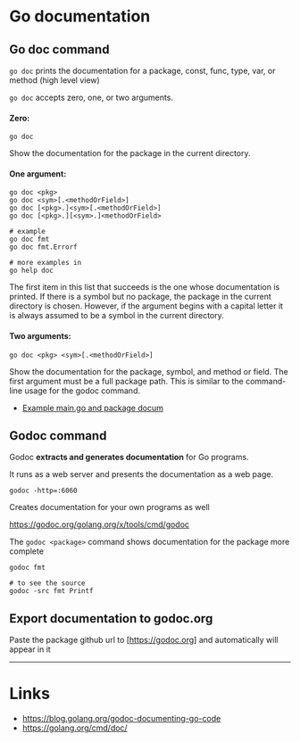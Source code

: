 # Go documentation

## Go doc command

`go doc` prints the documentation for a package, const, func, type, var, or method (high level view)

`go doc` accepts zero, one, or two arguments.

#### Zero:
```
go doc
```

Show the documentation for the package in the current directory.

#### One argument:

```
go doc <pkg>
go doc <sym>[.<methodOrField>]
go doc [<pkg>.]<sym>[.<methodOrField>]
go doc [<pkg>.][<sym>.]<methodOrField>

# example 
go doc fmt
go doc fmt.Errorf

# more examples in
go help doc 
```
The first item in this list that succeeds is the one whose documentation is printed. If there is a symbol but no package, the package in the current directory is chosen. However, if the argument begins with a capital letter it is always assumed to be a symbol in the current directory.

#### Two arguments:
```
go doc <pkg> <sym>[.<methodOrField>]
```
Show the documentation for the package, symbol, and method or field. The first argument must be a full package path. This is similar to the command-line usage for the godoc command.

- [Example main.go and package docum](../src/14-godoc/main.go)


## Godoc command

Godoc **extracts and generates documentation** for Go programs.

It runs as a web server and presents the documentation as a web page.

`godoc -http=:6060`

Creates documentation for your own programs as well

https://godoc.org/golang.org/x/tools/cmd/godoc

The `godoc <package>` command shows documentation for the package more complete 
```
godoc fmt

# to see the source
godoc -src fmt Printf
```

## Export documentation to godoc.org
Paste the package github url to [https://godoc.org] and automatically will appear in it   

[https://godoc.org]: https://godoc.org

---

# Links
- https://blog.golang.org/godoc-documenting-go-code
- https://golang.org/cmd/doc/
